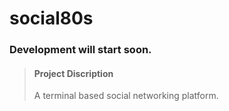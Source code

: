 # social80s
### Development will start soon.
> #### Project Discription
>A terminal based social networking platform.
